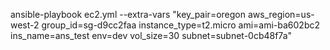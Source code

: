  ansible-playbook ec2.yml --extra-vars "key_pair=oregon aws_region=us-west-2 group_id=sg-d9cc2faa instance_type=t2.micro ami=ami-ba602bc2 ins_name=ans_test  env=dev vol_size=30 subnet=subnet-0cb48f7a"